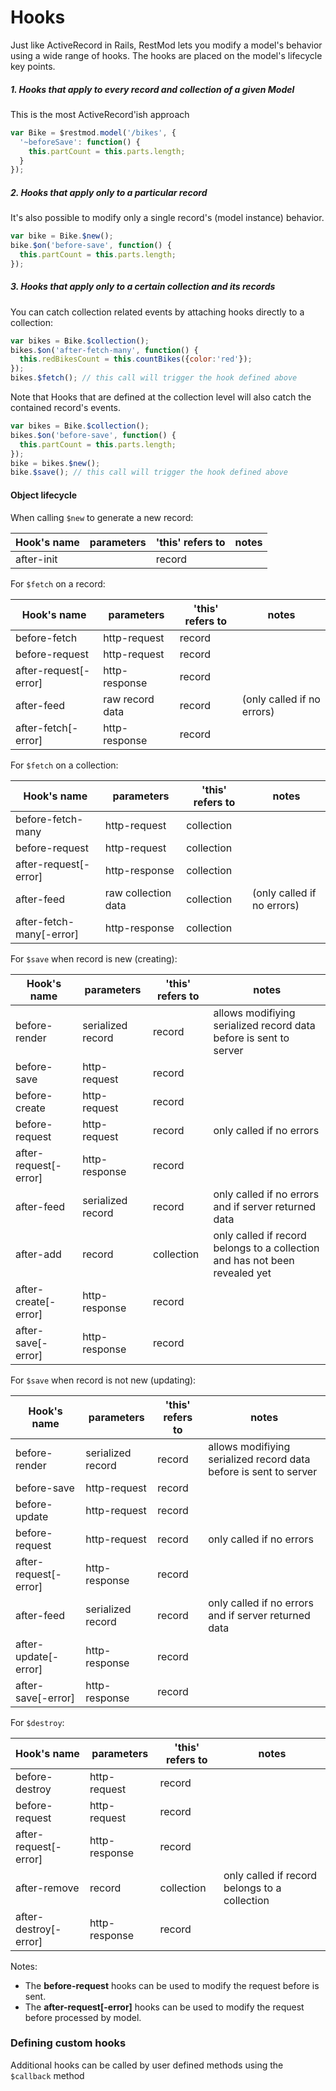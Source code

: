 # Hooks

Just like ActiveRecord in Rails, RestMod lets you modify a model's behavior using a wide range of hooks. The hooks are placed on the model's lifecycle key points.

##### 1. Hooks that apply to every record and collection of a given Model
This is the most ActiveRecord'ish approach
```javascript
var Bike = $restmod.model('/bikes', {
  '~beforeSave': function() {
    this.partCount = this.parts.length;
  }
});
```
##### 2. Hooks that apply only to a particular record

It's also possible to modify only a single record's (model instance) behavior.

```javascript
var bike = Bike.$new();
bike.$on('before-save', function() {
  this.partCount = this.parts.length;
});
```

##### 3. Hooks that apply only to a certain collection and its records

You can catch collection related events by attaching hooks directly to a collection:

```javascript
var bikes = Bike.$collection();
bikes.$on('after-fetch-many', function() {
  this.redBikesCount = this.countBikes({color:'red'});
});
bikes.$fetch(); // this call will trigger the hook defined above
```

Note that Hooks that are defined at the collection level will also catch the contained record's events.

```javascript
var bikes = Bike.$collection();
bikes.$on('before-save', function() {
  this.partCount = this.parts.length;
});
bike = bikes.$new();
bike.$save(); // this call will trigger the hook defined above
```


#### Object lifecycle

When calling `$new` to generate a new record:

| Hook's name           | parameters      | 'this' refers to | notes
| --------------------- | --------------- | ---------------- | ---
| after-init            |                 | record           |

For `$fetch` on a record:

| Hook's name           | parameters      | 'this' refers to | notes
| --------------------- | --------------- | ---------------- | ---
| before-fetch          | http-request    | record           |
| before-request        | http-request    | record           |
| after-request[-error] | http-response   | record           |
| after-feed            | raw record data | record           | (only called if no errors)
| after-fetch[-error]   |   http-response | record           |

For `$fetch` on a collection:

| Hook's name                | parameters          | 'this' refers to | notes
| -------------------------- | ------------------- | ---------------- | ---
| before-fetch-many          | http-request        | collection       |
| before-request             | http-request        | collection       |
| after-request[-error]      | http-response       | collection       |
| after-feed                 | raw collection data | collection       | (only called if no errors)
| after-fetch-many[-error]   | http-response       | collection       |

For `$save` when record is new (creating):

| Hook's name           | parameters        | 'this' refers to | notes
| --------------------- | ----------------- | ---------------- | ---
| before-render         | serialized record | record           | allows modifiying serialized record data before is sent to server
| before-save           | http-request      | record           |
| before-create         | http-request      | record           |
| before-request        | http-request      | record           | only called if no errors
| after-request[-error] | http-response     | record           |
| after-feed            | serialized record | record           | only called if no errors and if server returned data
| after-add             | record            | collection       | only called if record belongs to a collection and has not been revealed yet
| after-create[-error]  | http-response     | record           |
| after-save[-error]    | http-response     | record           |

For `$save` when record is not new (updating):

| Hook's name           | parameters        | 'this' refers to | notes
| --------------------- | ----------------- | ---------------- | ---
| before-render         | serialized record | record           | allows modifiying serialized record data before is sent to server
| before-save           | http-request      | record           |
| before-update         | http-request      | record           |
| before-request        | http-request      | record           | only called if no errors
| after-request[-error] | http-response     | record           |
| after-feed            | serialized record | record           | only called if no errors and if server returned data
| after-update[-error]  | http-response     | record           |
| after-save[-error]    | http-response     | record           |

For `$destroy`:

| Hook's name           | parameters      | 'this' refers to | notes
| --------------------- | --------------- | ---------------- | ---
| before-destroy        | http-request    | record           |
| before-request        | http-request    | record           |
| after-request[-error] | http-response   | record           |
| after-remove          | record          | collection       | only called if record belongs to a collection
| after-destroy[-error] |   http-response | record           |

Notes:
* The **before-request** hooks can be used to modify the request before is sent.
* The **after-request[-error]** hooks can be used to modify the request before processed by model.


### Defining custom hooks
Additional hooks can be called by user defined methods using the `$callback` method
